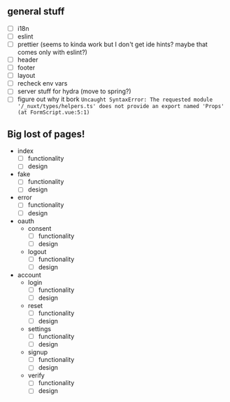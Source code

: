 ## general stuff

- [ ] i18n
- [ ] eslint
- [ ] prettier (seems to kinda work but I don't get ide hints? maybe that comes only with eslint?)
- [ ] header
- [ ] footer
- [ ] layout
- [ ] recheck env vars
- [ ] server stuff for hydra (move to spring?)
- [ ] figure out why it bork `Uncaught SyntaxError: The requested module '/_nuxt/types/helpers.ts' does not provide an export named 'Props' (at FormScript.vue:5:1)`

## Big lost of pages!

- index
  - [ ] functionality
  - [ ] design
- fake
  - [ ] functionality
  - [ ] design
- error
  - [ ] functionality
  - [ ] design
- oauth
  - consent
    - [ ] functionality
    - [ ] design
  - logout
    - [ ] functionality
    - [ ] design
- account
  - login
    - [ ] functionality
    - [ ] design
  - reset
    - [ ] functionality
    - [ ] design
  - settings
    - [ ] functionality
    - [ ] design
  - signup
    - [ ] functionality
    - [ ] design
  - verify
    - [ ] functionality
    - [ ] design
